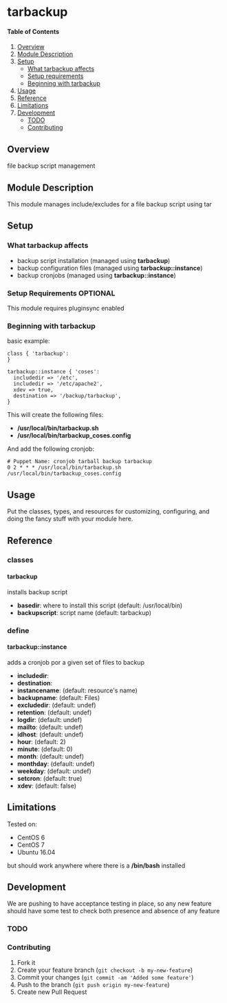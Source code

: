 # tarbackup

#### Table of Contents

1. [Overview](#overview)
2. [Module Description](#module-description)
3. [Setup](#setup)
    * [What tarbackup affects](#what-tarbackup-affects)
    * [Setup requirements](#setup-requirements)
    * [Beginning with tarbackup](#beginning-with-tarbackup)
4. [Usage](#usage)
5. [Reference](#reference)
5. [Limitations](#limitations)
6. [Development](#development)
    * [TODO](#todo)
    * [Contributing](#contributing)

## Overview

file backup script management

## Module Description

This module manages include/excludes for a file backup script using tar

## Setup

### What tarbackup affects

* backup script installation (managed using **tarbackup**)
* backup configuration files (managed using **tarbackup::instance**)
* backup cronjobs (managed using **tarbackup::instance**)

### Setup Requirements **OPTIONAL**

This module requires pluginsync enabled

### Beginning with tarbackup

basic example:

```puppet
class { 'tarbackup':
}

tarbackup::instance { 'coses':
  includedir => '/etc',
  includedir => '/etc/apache2',
  xdev => true,
  destination => '/backup/tarbackup',
}
```

This will create the following files:

* **/usr/local/bin/tarbackup.sh**
* **/usr/local/bin/tarbackup_coses.config**

And add the following cronjob:

```
# Puppet Name: cronjob tarball backup tarbackup
0 2 * * * /usr/local/bin/tarbackup.sh /usr/local/bin/tarbackup_coses.config
```

## Usage

Put the classes, types, and resources for customizing, configuring, and doing
the fancy stuff with your module here.

## Reference

### classes

#### tarbackup

installs backup script

* **basedir**: where to install this script (default: /usr/local/bin)
* **backupscript**: script name (default: tarbackup)

### define

#### tarbackup::instance

adds a cronjob por a given set of files to backup

* **includedir**:
* **destination**:
* **instancename**: (default: resource's name)
* **backupname**:   (default: Files)
* **excludedir**:   (default: undef)
* **retention**:    (default: undef)
* **logdir**:       (default: undef)
* **mailto**:       (default: undef)
* **idhost**:       (default: undef)
* **hour**:         (default: 2)
* **minute**:       (default: 0)
* **month**:        (default: undef)
* **monthday**:     (default: undef)
* **weekday**:      (default: undef)
* **setcron**:      (default: true)
* **xdev**:         (default: false)

## Limitations

Tested on:
* CentOS 6
* CentOS 7
* Ubuntu 16.04

but should work anywhere where there is a **/bin/bash** installed

## Development

We are pushing to have acceptance testing in place, so any new feature should
have some test to check both presence and absence of any feature

### TODO


### Contributing

1. Fork it
2. Create your feature branch (`git checkout -b my-new-feature`)
3. Commit your changes (`git commit -am 'Added some feature'`)
4. Push to the branch (`git push origin my-new-feature`)
5. Create new Pull Request

